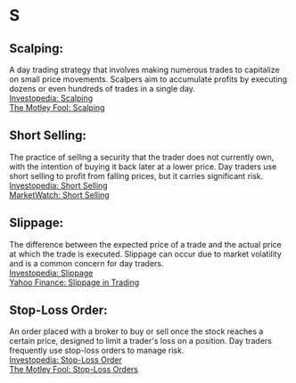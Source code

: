 # S

## Scalping:
A day trading strategy that involves making numerous trades to capitalize on small price movements. Scalpers aim to accumulate profits by executing dozens or even hundreds of trades in a single day.  
[Investopedia: Scalping](https://www.investopedia.com/terms/s/scalping.asp)  
[The Motley Fool: Scalping](https://www.fool.com/)

## Short Selling:
The practice of selling a security that the trader does not currently own, with the intention of buying it back later at a lower price. Day traders use short selling to profit from falling prices, but it carries significant risk.  
[Investopedia: Short Selling](https://www.investopedia.com/terms/s/shortselling.asp)  
[MarketWatch: Short Selling](https://www.marketwatch.com/)

## Slippage:
The difference between the expected price of a trade and the actual price at which the trade is executed. Slippage can occur due to market volatility and is a common concern for day traders.  
[Investopedia: Slippage](https://www.investopedia.com/terms/s/slippage.asp)  
[Yahoo Finance: Slippage in Trading](https://finance.yahoo.com/)

## Stop-Loss Order:
An order placed with a broker to buy or sell once the stock reaches a certain price, designed to limit a trader's loss on a position. Day traders frequently use stop-loss orders to manage risk.  
[Investopedia: Stop-Loss Order](https://www.investopedia.com/terms/s/stop-lossorder.asp)  
[The Motley Fool: Stop-Loss Orders](https://www.fool.com/)
